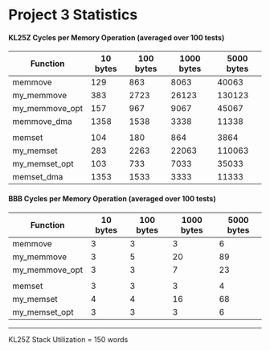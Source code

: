 # Project 3 Statistics

#### KL25Z Cycles per Memory Operation (averaged over 100 tests)
Function       | 10 bytes | 100 bytes | 1000 bytes | 5000 bytes
-------------- | -------- | --------- | ---------- | ----------
memmove        | 129      | 863       | 8063       | 40063
my_memmove     | 383      | 2723      | 26123      | 130123
my_memmove_opt | 157      | 967       | 9067       | 45067
memmove_dma    | 1358     | 1538      | 3338       | 11338
               |          |           |            | 
memset         | 104      | 180       | 864        | 3864
my_memset      | 283      | 2263      | 22063      | 110063
my_memset_opt  | 103      | 733       | 7033       | 35033
memset_dma     | 1353     | 1533      | 3333       | 11333

#### BBB Cycles per Memory Operation (averaged over 100 tests)
Function       | 10 bytes | 100 bytes | 1000 bytes | 5000 bytes
-------------- | -------- | --------- | ---------- | ----------
memmove        | 3        | 3         | 3          | 6
my_memmove     | 3        | 5         | 20         | 89
my_memmove_opt | 3        | 3         | 7          | 23
               |          |           |            | 
memset         | 3        | 3         | 3          | 4
my_memset      | 4        | 4         | 16         | 68
my_memset_opt  | 3        | 3         | 3          | 6

---

KL25Z Stack Utilization = 150 words

